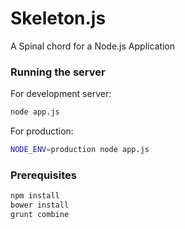 Skeleton.js
===================
A Spinal chord for a Node.js Application


### Running the server

For development server:
```bash
node app.js 
```

For production:

```bash
NODE_ENV=production node app.js
```


### Prerequisites
```bash
npm install
bower install
grunt combine
```


